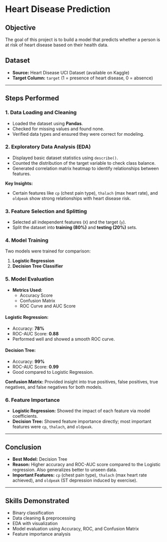 # Heart Disease Prediction

## Objective
The goal of this project is to build a model that predicts whether a person is at risk of heart disease based on their health data.

## Dataset
- **Source:** Heart Disease UCI Dataset (available on Kaggle)
- **Target Column:** `target` (1 = presence of heart disease, 0 = absence)

---

## Steps Performed

### 1. Data Loading and Cleaning
- Loaded the dataset using **Pandas**.
- Checked for missing values and found none.
- Verified data types and ensured they were correct for modeling.

### 2. Exploratory Data Analysis (EDA)
- Displayed basic dataset statistics using `describe()`.
- Counted the distribution of the target variable to check class balance.
- Generated correlation matrix heatmap to identify relationships between features.

**Key Insights:**
- Certain features like `cp` (chest pain type), `thalach` (max heart rate), and `oldpeak` show strong relationships with heart disease risk.

### 3. Feature Selection and Splitting
- Selected all independent features (`X`) and the target (`y`).
- Split the dataset into **training (80%)** and **testing (20%)** sets.

### 4. Model Training
Two models were trained for comparison:
1. **Logistic Regression**
2. **Decision Tree Classifier**

### 5. Model Evaluation
- **Metrics Used:**
  - Accuracy Score
  - Confusion Matrix
  - ROC Curve and AUC Score

#### Logistic Regression:
- Accuracy: **78%**
- ROC-AUC Score: **0.88**
- Performed well and showed a smooth ROC curve.

#### Decision Tree:
- Accuracy: **99%**
- ROC-AUC Score: **0.99**
- Good compared to Logistic Regression.

**Confusion Matrix:** Provided insight into true positives, false positives, true negatives, and false negatives for both models.

### 6. Feature Importance
- **Logistic Regression:** Showed the impact of each feature via model coefficients.
- **Decision Tree:** Showed feature importance directly; most important features were `cp`, `thalach`, and `oldpeak`.

---

## Conclusion
- **Best Model:** Decision Tree
- **Reason:** Higher accuracy and ROC-AUC score compared to the Logistic regression. Also generalizes better to unseen data.
- **Important Features:** `cp` (chest pain type), `thalach` (max heart rate achieved), and `oldpeak` (ST depression induced by exercise).

---

## Skills Demonstrated
- Binary classification
- Data cleaning & preprocessing
- EDA with visualization
- Model evaluation using Accuracy, ROC, and Confusion Matrix
- Feature importance analysis
